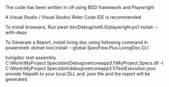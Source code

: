 The code has been written in c# using BDD framework and Playwright

A Visual Studio / Visual Studio/ Rider Code IDE is recommended 

To install browsers, Run pwsh bin/Debug/net6.0/playwright.ps1 install --with-deps  

To Generate a Report, install living doc using following command in powershell:    dotnet tool install --global SpecFlow.Plus.LivingDoc.CLI

livingdoc test-assembly C:\Work\MyProject.Specs\bin\Debug\netcoreapp3.1\MyProject.Specs.dll -t C:\Work\MyProject.Specs\bin\debug\netcoreapp3.1\TestExecution.json  provide filepath to your local DLL and .json file and the report will be generated
